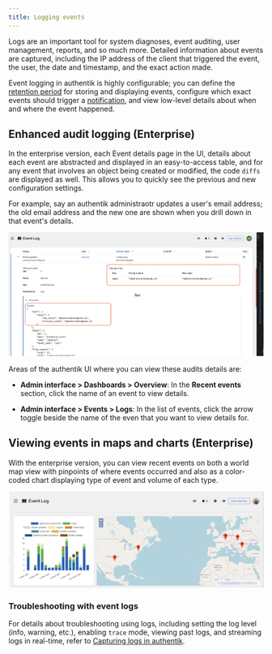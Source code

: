 ```yaml
---
title: Logging events
---
```


Logs are an important tool for system diagnoses, event auditing, user management, reports, and so much more. Detailed information about events are captured, including the IP address of the client that triggered the event, the user, the date and timestamp, and the exact action made.

Event logging in authentik is highly configurable; you can define the [retention period](./index.md#event-retention-and-forwarding) for storing and displaying events, configure which exact events should trigger a [notification](./notifications.md), and view low-level details about when and where the event happened.

## Enhanced audit logging (Enterprise)

In the enterprise version, each Event details page in the UI, details about each event are abstracted and displayed in an easy-to-access table, and for any event that involves an object being created or modified, the code `diffs` are displayed as well. This allows you to quickly see the previous and new configuration settings.

For example, say an authentik administraotr updates a user's email address; the old email address and the new one are shown when you drill down in that event's details.

![](./events-diffs.png)

Areas of the authentik UI where you can view these audits details are:

- **Admin interface > Dashboards > Overview**: In the **Recent events** section, click the name of an event to view details.

- **Admin interface > Events > Logs**: In the list of events, click the arrow toggle beside the name of the even that you want to view details for.

## Viewing events in maps and charts (Enterprise)

With the enterprise version, you can view recent events on both a world map view with pinpoints of where events occurred and also as a color-coded chart displaying type of event and volume of each type.

![](./event-map-chart.png)

### Troubleshooting with event logs

For details about troubleshooting using logs, including setting the log level (info, warning, etc.), enabling `trace` mode, viewing past logs, and streaming logs in real-time, refer to [Capturing logs in authentik](../../troubleshooting/logs.mdx).
